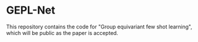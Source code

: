 # GEPL-Net
This repository contains the code for "Group equivariant few shot learning", which will be public as the paper is accepted.
